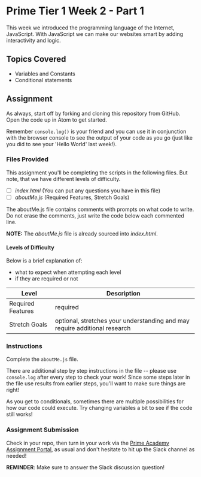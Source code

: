 # Prime Tier 1 Week 2 - Part 1

This week we introduced the programming language of the Internet, JavaScript. With JavaScript we can make our websites smart by adding interactivity and logic.

## Topics Covered
* Variables and Constants
* Conditional statements


## Assignment

As always, start off by forking and cloning this repository from GitHub. Open the code up in Atom to get started.

Remember `console.log()` is your friend and you can use it in conjunction with the browser console to see the output of your code as you go (just like you did to see your 'Hello World' last week!).

### Files Provided

This assignment you'll be completing the scripts in the following files. But note, that we have different levels of difficulty.

- [ ] *index.html* (You can put any questions you have in this file)
- [ ] *aboutMe.js* (Required Features, Stretch Goals)

The aboutMe.js file contains comments with prompts on what code to write. Do not erase the comments, just write the code below each commented line.

**NOTE:** The *aboutMe.js* file is already sourced into *index.html*.


#### Levels of Difficulty

Below is a brief explanation of:

* what to expect when attempting each level
* if they are required or not

Level | Description
--- | ---
Required Features | required
Stretch Goals | optional, stretches your understanding and may require additional research

### Instructions
Complete the `aboutMe.js` file.

There are additional step by step instructions in the file -- please use `console.log` after every step to check your work!
Since some steps later in the file use results from earlier steps, you'll want to make sure things are right!

As you get to conditionals, sometimes there are multiple possibilities for how our code could execute.
Try changing variables a bit to see if the code still works!

### Assignment Submission
Check in your repo, then turn in your work via the <a target="_blank" href="https://portal.primeacademy.io/#/student/assignments">Prime Academy Assignment Portal</a>, as usual and don't hesitate to hit up the Slack channel as needed!

**REMINDER**: Make sure to answer the Slack discussion question!

